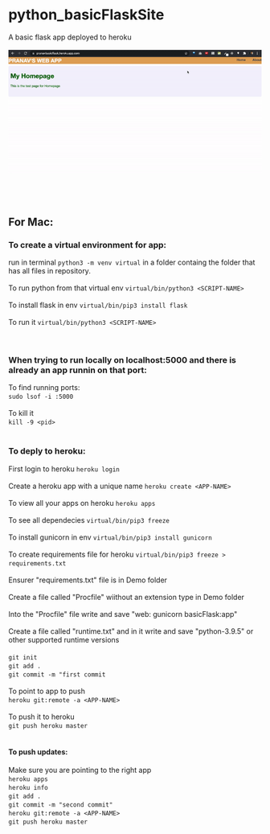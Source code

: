 # python_basicFlaskSite
A basic flask app deployed to heroku
<br><br>
![python_basicFlaskSite](demo/demo.gif)
<br><br>
<br><br>
## For Mac:
### To create a virtual environment for app:<br>
run in terminal `python3 -m venv virtual` in a folder containg the folder that has all files in repository. <br><br>
To run python from that virtual env `virtual/bin/python3 <SCRIPT-NAME>`<br><br>
To install flask in env `virtual/bin/pip3 install flask`<br><br>
To run it `virtual/bin/python3 <SCRIPT-NAME>`<br><br>
<br>
### When trying to run locally on localhost:5000 and there is already an app runnin on that port: <br>
To find running ports: <br>
`sudo lsof -i :5000` <br><br>
To kill it <br>
`kill -9 <pid>` <br>
<br>
### To deply to heroku:<br>
First login to heroku `heroku login` <br><br>
Create a heroku app with a unique name `heroku create <APP-NAME>` <br><br>
To view all your apps on heroku `heroku apps`<br><br>
To see all dependecies `virtual/bin/pip3 freeze`<br><br>
To install gunicorn in env `virtual/bin/pip3 install gunicorn` <br><br>
To create requirements file for heroku `virtual/bin/pip3 freeze > requirements.txt` <br><br>
Ensurer "requirements.txt" file is in Demo folder <br><br>
Create a file called "Procfile" wiithout an extension type in Demo folder <br><br>
Into the "Procfile" file write and save "web: gunicorn basicFlask:app" <br><br>
Create a file called "runtime.txt" and in it write and save "python-3.9.5" or other supported runtime versions <br><br>
`git init`<br>
`git add .`<br>
`git commit -m "first commit`<br><br>
To point to app to push <br>
`heroku git:remote -a <APP-NAME>`<br><br>
To push it to heroku <br>
`git push heroku master`<br>
<br>
#### To push updates:
Make sure you are pointing to the right app<br>
`heroku apps`<br>
`heroku info`<br>
`git add .`<br>
`git commit -m "second commit"`<br>
`heroku git:remote -a <APP-NAME>`<br>
`git push heroku master`<br>
